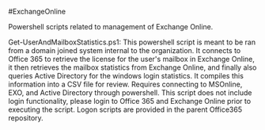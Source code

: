#ExchangeOnline

Powershell scripts related to management of Exchange Online.

Get-UserAndMailboxStatistics.ps1: This powershell script is meant to be ran from a domain joined system internal to the organization. It connects to Office 365 to retrieve the license for the user's mailbox in Exchange Online, it then retrieves the mailbox statistics from Exchange Online, and finally also queries Active Directory for the windows login statistics. It compiles this information into a CSV file for review. Requires connecting to MSOnline, EXO, and Active Directory through powershell.
This script does not include login functionality, please login to Office 365 and Exchange Online prior to executing the script. Logon scripts are provided in the parent Office365 repository.
